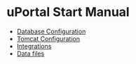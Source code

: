 # uPortal Start Manual

* [Database Configuration](database/index.md)
* [Tomcat Configuration](tomcat/index.md)
* [Integrations](integrations/index.md)
* [Data files](data/index.md)